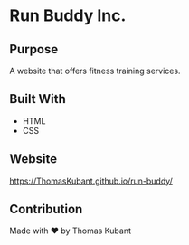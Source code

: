 # Run Buddy Inc.

## Purpose
A website that offers fitness training services.

## Built With
* HTML
* CSS

## Website
https://ThomasKubant.github.io/run-buddy/

## Contribution
Made with ❤️ by Thomas Kubant
